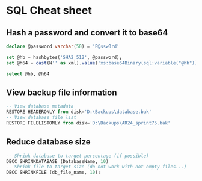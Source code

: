 # SQL Cheat sheet

## Hash a password and convert it to base64

```sql
declare @password varchar(50) = 'P@ssw0rd'

set @hb = hashbytes('SHA2_512', @password);
set @h64 = cast(N'' as xml).value('xs:base64Binary(sql:variable("@hb"))', 'varchar(128)');

select @hb, @h64
```

## View backup file information

```sql
-- View database metadata
RESTORE HEADERONLY from disk='D:\Backups\database.bak'
-- View database file list
RESTORE FILELISTONLY from disk='D:\Backups\AR24_sprint75.bak'
```

## Reduce database size

```sql
-- Shrink database to target percentage (if possible)
DBCC SHRINKDATABASE (DatabaseName, 10)
-- Shrink file to target size (do not work with not empty files...)
DBCC SHRINKFILE (db_file_name, 10);
```
